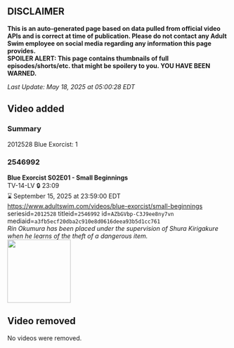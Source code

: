 ## DISCLAIMER
**This is an auto-generated page based on data pulled from official video APIs and is correct at time of publication. Please do not contact any Adult Swim employee on social media regarding any information this page provides.**  
**SPOILER ALERT: This page contains thumbnails of full episodes/shorts/etc. that might be spoilery to you. YOU HAVE BEEN WARNED.**  

_Last Update: May 18, 2025 at 05:00:28 EDT_
## Video added
### Summary
2012528 Blue Exorcist: 1  
### 2546992
**Blue Exorcist S02E01 - Small Beginnings**  
TV-14-LV 🔒 23:09  
⌛ September 15, 2025 at 23:59:00 EDT  
https://www.adultswim.com/videos/blue-exorcist/small-beginnings  
seriesid=`2012528` titleid=`2546992` id=`AZbGVbp-C3J9ee8ny7vn` mediaid=`a3fb5ecf20dba2c910e8d0616deea93b5d1cc761`  
_Rin Okumura has been placed under the supervision of Shura Kirigakure when he learns of the theft of a dangerous item._  
<a href="https://media.cdn.adultswim.com/uploads/20250516/thumbnails/2_255161143245-BEX-S02E01.png"><img src="https://media.cdn.adultswim.com/uploads/20250516/thumbnails/2_255161143245-BEX-S02E01.png" height="144px" /></a>
## Video removed
No videos were removed.  
